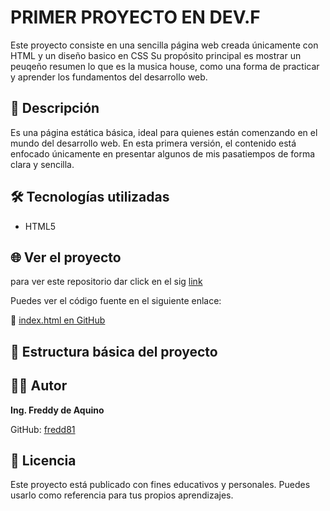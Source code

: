 # PRIMER PROYECTO EN DEV.F

Este proyecto consiste en una sencilla página web creada únicamente con HTML y un diseño basico en CSS Su propósito principal es mostrar un peuqeño resumen lo que es la musica house, como una forma de practicar y aprender los fundamentos del desarrollo web.

## 🚀 Descripción

Es una página estática básica, ideal para quienes están comenzando en el mundo del desarrollo web. En esta primera versión, el contenido está enfocado únicamente en presentar algunos de mis pasatiempos de forma clara y sencilla.

## 🛠 Tecnologías utilizadas

- HTML5

## 🌐 Ver el proyecto

para ver este repositorio dar click en el sig [link]()

Puedes ver el código fuente en el siguiente enlace:

🔗 [index.html en GitHub]()

## 📂 Estructura básica del proyecto

## 👨‍💻 Autor

**Ing. Freddy de Aquino**

GitHub: [fredd81](https://github.com/fredd81)

## 📄 Licencia

Este proyecto está publicado con fines educativos y personales. Puedes usarlo como referencia para tus propios aprendizajes.
